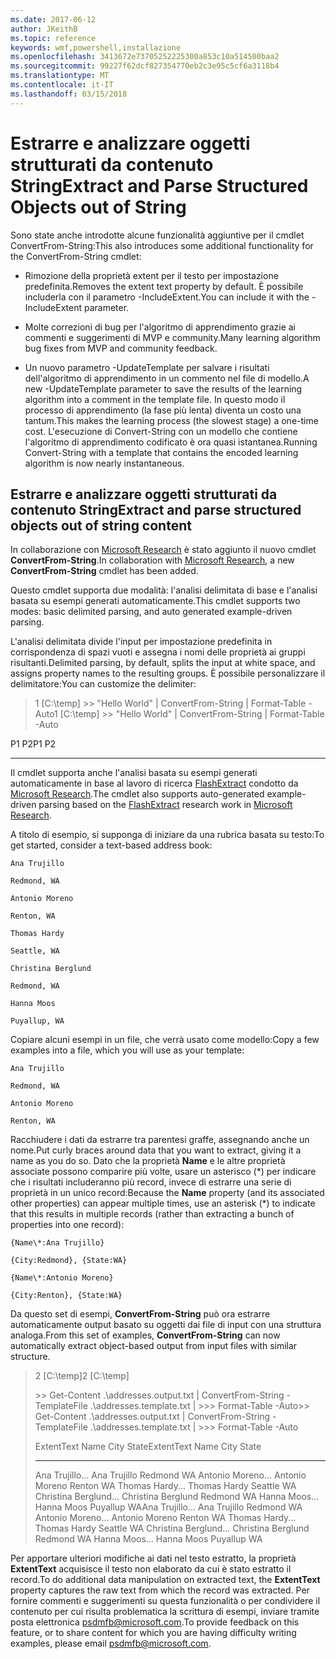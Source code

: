 ```yaml
---
ms.date: 2017-06-12
author: JKeithB
ms.topic: reference
keywords: wmf,powershell,installazione
ms.openlocfilehash: 3413672e73705252225300a853c10a514500baa2
ms.sourcegitcommit: 99227f62dcf827354770eb2c3e95c5cf6a3118b4
ms.translationtype: MT
ms.contentlocale: it-IT
ms.lasthandoff: 03/15/2018
---
```

# <a name="extract-and-parse-structured-objects-out-of-string"></a><span data-ttu-id="13911-102">Estrarre e analizzare oggetti strutturati da contenuto String</span><span class="sxs-lookup"><span data-stu-id="13911-102">Extract and Parse Structured Objects out of String</span></span>
<span data-ttu-id="13911-103">Sono state anche introdotte alcune funzionalità aggiuntive per il cmdlet ConvertFrom-String:</span><span class="sxs-lookup"><span data-stu-id="13911-103">This also introduces some additional functionality for the ConvertFrom-String cmdlet:</span></span>

-   <span data-ttu-id="13911-104">Rimozione della proprietà extent per il testo per impostazione predefinita.</span><span class="sxs-lookup"><span data-stu-id="13911-104">Removes the extent text property by default.</span></span> <span data-ttu-id="13911-105">È possibile includerla con il parametro -IncludeExtent.</span><span class="sxs-lookup"><span data-stu-id="13911-105">You can include it with the -IncludeExtent parameter.</span></span>

-   <span data-ttu-id="13911-106">Molte correzioni di bug per l'algoritmo di apprendimento grazie ai commenti e suggerimenti di MVP e community.</span><span class="sxs-lookup"><span data-stu-id="13911-106">Many learning algorithm bug fixes from MVP and community feedback.</span></span>

-   <span data-ttu-id="13911-107">Un nuovo parametro -UpdateTemplate per salvare i risultati dell'algoritmo di apprendimento in un commento nel file di modello.</span><span class="sxs-lookup"><span data-stu-id="13911-107">A new -UpdateTemplate parameter to save the results of the learning algorithm into a comment in the template file.</span></span> <span data-ttu-id="13911-108">In questo modo il processo di apprendimento (la fase più lenta) diventa un costo una tantum.</span><span class="sxs-lookup"><span data-stu-id="13911-108">This makes the learning process (the slowest stage) a one-time cost.</span></span> <span data-ttu-id="13911-109">L'esecuzione di Convert-String con un modello che contiene l'algoritmo di apprendimento codificato è ora quasi istantanea.</span><span class="sxs-lookup"><span data-stu-id="13911-109">Running Convert-String with a template that contains the encoded learning algorithm is now nearly instantaneous.</span></span>


<a name="extract-and-parse-structured-objects-out-of-string-content"></a><span data-ttu-id="13911-110">Estrarre e analizzare oggetti strutturati da contenuto String</span><span class="sxs-lookup"><span data-stu-id="13911-110">Extract and parse structured objects out of string content</span></span>
----------------------------------------------------------

<span data-ttu-id="13911-111">In collaborazione con [Microsoft Research](http://research.microsoft.com/) è stato aggiunto il nuovo cmdlet **ConvertFrom-String**.</span><span class="sxs-lookup"><span data-stu-id="13911-111">In collaboration with [Microsoft Research](http://research.microsoft.com/), a new **ConvertFrom-String** cmdlet has been added.</span></span>

<span data-ttu-id="13911-112">Questo cmdlet supporta due modalità: l'analisi delimitata di base e l'analisi basata su esempi generati automaticamente.</span><span class="sxs-lookup"><span data-stu-id="13911-112">This cmdlet supports two modes: basic delimited parsing, and auto generated example-driven parsing.</span></span>

<span data-ttu-id="13911-113">L'analisi delimitata divide l'input per impostazione predefinita in corrispondenza di spazi vuoti e assegna i nomi delle proprietà ai gruppi risultanti.</span><span class="sxs-lookup"><span data-stu-id="13911-113">Delimited parsing, by default, splits the input at white space, and assigns property names to the resulting groups.</span></span> <span data-ttu-id="13911-114">È possibile personalizzare il delimitatore:</span><span class="sxs-lookup"><span data-stu-id="13911-114">You can customize the delimiter:</span></span>

> <span data-ttu-id="13911-115">1 \[C:\\temp\] &gt;&gt; "Hello World" | ConvertFrom-String | Format-Table -Auto</span><span class="sxs-lookup"><span data-stu-id="13911-115">1 \[C:\\temp\] &gt;&gt; "Hello World" | ConvertFrom-String | Format-Table -Auto</span></span>

<span data-ttu-id="13911-116">P1    P2</span><span class="sxs-lookup"><span data-stu-id="13911-116">P1    P2</span></span>
--    --

<span data-ttu-id="13911-117">Il cmdlet supporta anche l'analisi basata su esempi generati automaticamente in base al lavoro di ricerca [FlashExtract](http://research.microsoft.com/en-us/um/people/sumitg/flashextract.html) condotto da [Microsoft Research](http://research.microsoft.com).</span><span class="sxs-lookup"><span data-stu-id="13911-117">The cmdlet also supports auto-generated example-driven parsing based on the [FlashExtract](http://research.microsoft.com/en-us/um/people/sumitg/flashextract.html) research work in [Microsoft Research](http://research.microsoft.com).</span></span>

<span data-ttu-id="13911-118">A titolo di esempio, si supponga di iniziare da una rubrica basata su testo:</span><span class="sxs-lookup"><span data-stu-id="13911-118">To get started, consider a text-based address book:</span></span>

    Ana Trujillo

    Redmond, WA

    Antonio Moreno

    Renton, WA

    Thomas Hardy

    Seattle, WA

    Christina Berglund

    Redmond, WA

    Hanna Moos

    Puyallup, WA

<span data-ttu-id="13911-119">Copiare alcuni esempi in un file, che verrà usato come modello:</span><span class="sxs-lookup"><span data-stu-id="13911-119">Copy a few examples into a file, which you will use as your template:</span></span>

    Ana Trujillo

    Redmond, WA

    Antonio Moreno

    Renton, WA

   

<span data-ttu-id="13911-120">Racchiudere i dati da estrarre tra parentesi graffe, assegnando anche un nome.</span><span class="sxs-lookup"><span data-stu-id="13911-120">Put curly braces around data that you want to extract, giving it a name as you do so.</span></span> <span data-ttu-id="13911-121">Dato che la proprietà **Name** e le altre proprietà associate possono comparire più volte, usare un asterisco (\*) per indicare che i risultati includeranno più record, invece di estrarre una serie di proprietà in un unico record:</span><span class="sxs-lookup"><span data-stu-id="13911-121">Because the **Name** property (and its associated other properties) can appear multiple times, use an asterisk (\*) to indicate that this results in multiple records (rather than extracting a bunch of properties into one record):</span></span>

    {Name\*:Ana Trujillo}

    {City:Redmond}, {State:WA}

    {Name\*:Antonio Moreno}

    {City:Renton}, {State:WA}

<span data-ttu-id="13911-122">Da questo set di esempi, **ConvertFrom-String** può ora estrarre automaticamente output basato su oggetti dai file di input con una struttura analoga.</span><span class="sxs-lookup"><span data-stu-id="13911-122">From this set of examples, **ConvertFrom-String** can now automatically extract object-based output from input files with similar structure.</span></span>

> <span data-ttu-id="13911-123">2 \[C:\\temp\]</span><span class="sxs-lookup"><span data-stu-id="13911-123">2 \[C:\\temp\]</span></span>
>
> <span data-ttu-id="13911-124">&gt;&gt; Get-Content .\\addresses.output.txt | ConvertFrom-String -TemplateFile .\\addresses.template.txt | &gt;&gt;&gt; Format-Table -Auto</span><span class="sxs-lookup"><span data-stu-id="13911-124">&gt;&gt; Get-Content .\\addresses.output.txt | ConvertFrom-String -TemplateFile .\\addresses.template.txt | &gt;&gt;&gt; Format-Table -Auto</span></span>
>
> <span data-ttu-id="13911-125">ExtentText                     Name               City     State</span><span class="sxs-lookup"><span data-stu-id="13911-125">ExtentText                     Name               City     State</span></span>
> ----------                     ----               ----     -----
> <span data-ttu-id="13911-126">Ana Trujillo...                Ana Trujillo       Redmond  WA Antonio Moreno...              Antonio Moreno     Renton   WA Thomas Hardy...                Thomas Hardy       Seattle  WA Christina Berglund...          Christina Berglund Redmond  WA Hanna Moos...                  Hanna Moos         Puyallup WA</span><span class="sxs-lookup"><span data-stu-id="13911-126">Ana Trujillo...                Ana Trujillo       Redmond  WA Antonio Moreno...              Antonio Moreno     Renton   WA Thomas Hardy...                Thomas Hardy       Seattle  WA Christina Berglund...          Christina Berglund Redmond  WA Hanna Moos...                  Hanna Moos         Puyallup WA</span></span>

<span data-ttu-id="13911-127">Per apportare ulteriori modifiche ai dati nel testo estratto, la proprietà **ExtentText** acquisisce il testo non elaborato da cui è stato estratto il record.</span><span class="sxs-lookup"><span data-stu-id="13911-127">To do additional data manipulation on extracted text, the **ExtentText** property captures the raw text from which the record was extracted.</span></span> <span data-ttu-id="13911-128">Per fornire commenti e suggerimenti su questa funzionalità o per condividere il contenuto per cui risulta problematica la scrittura di esempi, inviare tramite posta elettronica <psdmfb@microsoft.com>.</span><span class="sxs-lookup"><span data-stu-id="13911-128">To provide feedback on this feature, or to share content for which you are having difficulty writing examples, please email <psdmfb@microsoft.com>.</span></span>


